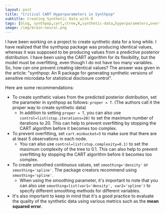 ```yaml
---
layout: post
title: "Critical CART Hyperparameters in Synthpop"
subtitle: Creating Synthetic Data with R
tags: [blog, synthpop,cart,ctree,R,synthetic-data,hyperparameters,overfitting]
image: /img/brain-neural.png
---
```


I have been working on a project to create synthetic data for a long while. I have realized that the synthpop package was producing identical values, whereas it was supposed to be producing values from a predictive posterior distribution. I have been using the CART algorithm for its flexibility, but the model must be overfitting, even though I do not have too many variables. So, how can one prevent creating identical values? The answer was given in the article: "synthpop: An R package for generating synthetic versions of sensitive microdata for statistical disclosure control".

Here are some recommendations:

- To create synthetic values from the predicted posterior distribution, set the parameter in synthpop as follows: `proper = T`. (The authors call it the proper way to create synthetic data)
  - In addition to setting `proper = T`, you can also use `control=list(stop.iterations=20)` to set the maximum number of iterations to 20. This can help to prevent overfitting by stopping the CART algorithm before it becomes too complex.
- To prevent overfitting, set `cart.minbucket=5` to make sure that there are at least 5 observations in each node.
  - You can also use `control=list(stop.complexity=0.1)` to set the maximum complexity of the tree to 0.1. This can also help to prevent overfitting by stopping the CART algorithm before it becomes too complex.
- To create smoothed continuous values, set `smoothing='density'` or `smoothing='spline'`. The package creators recommend using `smoothing='spline'`.
  - When using the smoothing parameter, it's important to note that you can also use `smoothing=list(var1='density', var2='spline')` to specify different smoothing methods for different variables.
- It's also important to keep in mind that it's a good practice to evaluate the quality of the synthetic data using various metrics such as the **mean squared error**.
